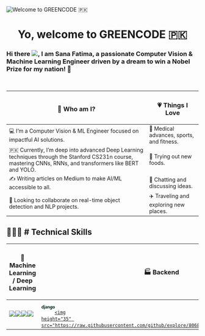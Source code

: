 <img alt="Welcome to GREENCODE 🇵🇰" src="./images/wave-top.svg/" />

<h1 align="center">Yo, welcome to GREENCODE 🇵🇰
</h1>
<p align="center">
<h3>Hi there <img height="25" src="https://raw.githubusercontent.com/TheDudeThatCode/TheDudeThatCode/master/Assets/Hi.gif"/>, I am Sana Fatima, a passionate Computer Vision & Machine Learning Engineer driven by a dream to win a Nobel Prize for my nation! 👋</h3>
</p>

<br>

|<h3>👋 Who am I?</h3>|<h3>💗 Things I Love</h3>|
|--|--|
|💻 I’m a Computer Vision & ML Engineer focused on impactful AI solutions.| 🏥 Medical advances, sports, and fitness.|
|🇵🇰 Currently, I’m deep into advanced Deep Learning techniques through the Stanford CS231n course, mastering CNNs, RNNs, and transformers like BERT and YOLO.| 🍔 Trying out new foods.|
|✍️ Writing articles on Medium to make AI/ML accessible to all.| 💬 Chatting and discussing ideas.|
|🤝 Looking to collaborate on real-time object detection and NLP projects.| ✈️ Traveling and exploring new places.|

## 👨🏻‍🏫 # Technical Skills
|<h3>🤖 Machine Learning / Deep Learning</h3>|<h3>🏭 Backend</h3>|<h3>🌄 Frontend</h3>|
|--|--|--|
|<a href="http://pytorch.org/"><code><img height="35" src="https://www.pngitem.com/pimgs/m/31-310639_pytorch-logo-png-transparent-png.png" /></code></a><a href="https://www.tensorflow.org/"><code><img height="35" src="https://3.bp.blogspot.com/-d-nV7xJRmpw/Xo328dcAx3I/AAAAAAAAC7Q/qlqJOle6XIosJ3CGIDJ04F3Voh1iXDg0gCLcBGAsYHQ/s1600/TF_FullColor_Icon.jpg" /></code></a><a href="https://keras.io/"><code><img height="35" src="https://img.stackshare.io/service/5601/keras.png" /></code></a><a href="https://opencv.org/"><code><img height="35" src="https://3.bp.blogspot.com/-yvrV6MUueGg/ToICp0YIDPI/AAAAAAAAADg/SYKg4dWpyC43AAfrDwBTR0VYmYT0QshEgCPcBGAYYCw/s1600/OpenCV_Logo.png" /></code></a>|<a href="https://www.djangoproject.com/"><code><img height="35" src="https://raw.githubusercontent.com/github/explore/80688e429a7d4ef2fca1e82350fe8e3517d3494d/topics/django/django.png" /></code></a><a href="https://flask.palletsprojects.com/en/1.1.x/"><code><img height="35" src="https://raw.githubusercontent.com/github/explore/80688e429a7d4ef2fca1e82350fe8e3517
